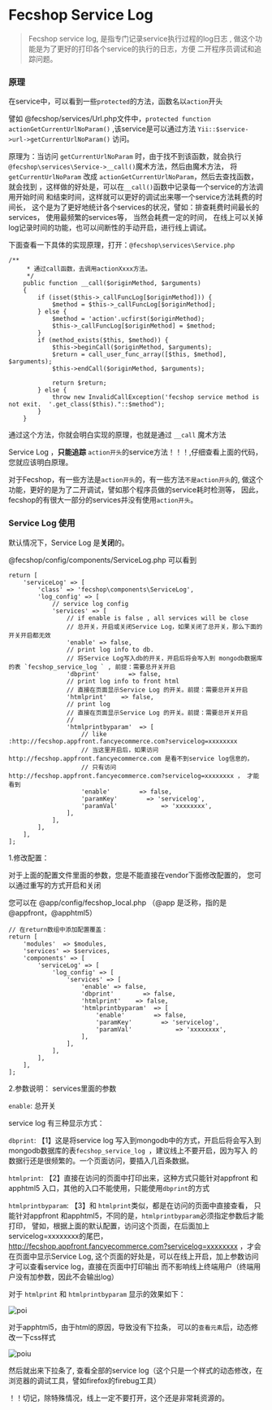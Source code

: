 Fecshop Service Log
==================


> Fecshop service log, 是指专门记录service执行过程的log日志
, 做这个功能是为了更好的打印各个service的执行的日志，方便
二开程序员调试和追踪问题。


### 原理

在service中，可以看到一些`protected`的方法，函数名以`action`开头

譬如 @fecshop/services/Url.php文件中，`protected function actionGetCurrentUrlNoParam()`
,该service是可以通过方法  `Yii::$service->url->getCurrentUrlNoParam()` 访问。

原理为：当访问 `getCurrentUrlNoParam` 时，由于找不到该函数，就会执行
`@fecshop\services\Service->__call()`魔术方法，然后由魔术方法，
将 `getCurrentUrlNoParam` 改成  `actionGetCurrentUrlNoParam`，然后去查找函数，就会找到
，这样做的好处是，可以在`__call()`函数中记录每一个service的方法调用开始时间
和结束时间，这样就可以更好的调试出来哪一个service方法耗费的时间长，
这个是为了更好地统计各个services的状况，譬如：排查耗费时间最长的services，
使用最频繁的services等，
当然会耗费一定的时间，
在线上可以关掉log记录时间的功能，也可以间断性的手动开启，进行线上调试。

下面查看一下具体的实现原理，打开：`@fecshop\services\Service.php`

```
/**
     * 通过call函数，去调用actionXxxx方法。
     */
    public function __call($originMethod, $arguments)
    {
        if (isset($this->_callFuncLog[$originMethod])) {
            $method = $this->_callFuncLog[$originMethod];
        } else {
            $method = 'action'.ucfirst($originMethod);
            $this->_callFuncLog[$originMethod] = $method;
        }
        if (method_exists($this, $method)) {
            $this->beginCall($originMethod, $arguments);
            $return = call_user_func_array([$this, $method], $arguments);
            $this->endCall($originMethod, $arguments);

            return $return;
        } else {
            throw new InvalidCallException('fecshop service method is not exit.  '.get_class($this)."::$method");
        }
    }
```

通过这个方法，你就会明白实现的原理，也就是通过 `__call` 魔术方法

Service Log ，**只能追踪** `action开头`的service方法！！！,仔细查看上面的代码，
您就应该明白原理。

对于Fecshop，有一些方法是`action开头`的，有一些方法`不是action开头`的,
做这个功能，更好的是为了二开调试，譬如那个程序员做的service耗时检测等，
因此，fecshop的有很大一部分的services并没有使用`action开头`。

### Service Log 使用

默认情况下，Service Log 是**关闭**的。

@fecshop/config/components/ServiceLog.php 可以看到

```
return [
    'serviceLog' => [
        'class' => 'fecshop\components\ServiceLog',
        'log_config' => [
            // service log config
            'services' => [
                // if enable is false , all services will be close
                // 总开关，开启或关闭Service Log，如果关闭了总开关，那么下面的开关开启都无效
                'enable' => false,
                // print log info to db.
                // 将Service Log写入db的开关，开启后将会写入到 mongodb数据库的表 `fecshop_service_log ` , 前提：需要总开关开启
                'dbprint'        => false,
                // print log info to front html
                // 直接在页面显示Service Log 的开关。前提：需要总开关开启
                'htmlprint'    => false,
                // print log
                // 直接在页面显示Service Log 的开关。前提：需要总开关开启
                // 
                'htmlprintbyparam'  => [
                    // like :http://fecshop.appfront.fancyecommerce.com?servicelog=xxxxxxxx
                    // 当这里开启后，如果访问http://fecshop.appfront.fancyecommerce.com 是看不到service log信息的，
                    // 只有访问 http://fecshop.appfront.fancyecommerce.com?servicelog=xxxxxxxx ， 才能看到
                    'enable'        => false,
                    'paramKey'        => 'servicelog',
                    'paramVal'            => 'xxxxxxxx',
                ],
            ],
        ],
    ],
];
```

1.修改配置：

对于上面的配置文件里面的参数，您是不能直接在vendor下面修改配置的，
您可以通过重写的方式开启和关闭

您可以在 @app/config/fecshop_local.php （@app 是泛称，指的是@appfront，@apphtml5）

```
// 在return数组中添加配置覆盖：
return [
    'modules'  => $modules,
    'services' => $services,
    'components' => [
        'serviceLog' => [
            'log_config' => [
                'services' => [
                    'enable' => false,
                    'dbprint'        => false,
                    'htmlprint'    => false,
                    'htmlprintbyparam'  => [
                        'enable'        => false,
                        'paramKey'        => 'servicelog',
                        'paramVal'            => 'xxxxxxxx',
                    ],
                ],
            ],
        ],
    ],
];
```
2.参数说明： services里面的参数

`enable`: 总开关

service log 有三种显示方式：

`dbprint`: 【1】这是将service log 写入到mongodb中的方式，开启后将会写入到
mongodb数据库的表`fecshop_service_log `，建议线上不要开启，因为写入
的数据行还是很频繁的。一个页面访问，要插入几百条数据。


`htmlprint`: 【2】直接在访问的页面中打印出来，这种方式只能针对appfront 和apphtml5
入口，其他的入口不能使用，只能使用`dbprint`的方式


`htmlprintbyparam`: 【3】和 `htmlprint`类似，都是在访问的页面中直接查看，
只能针对appfront 和apphtml5，不同的是，`htmlprintbyparam`必须指定参数后才能打印，
譬如，根据上面的默认配置，访问这个页面，在后面加上 servicelog=xxxxxxxx的尾巴，
http://fecshop.appfront.fancyecommerce.com?servicelog=xxxxxxxx
，才会在页面中显示Service Log,
这个页面的好处是，可以在线上开启，加上参数访问才可以查看service log，直接在页面中打印输出
而不影响线上终端用户（终端用户没有加参数，因此不会输出log）


对于 `htmlprint` 和 `htmlprintbyparam` 显示的效果如下：

![poi](images/poi.png)


对于apphtml5，由于html的原因，导致没有下拉条，
可以的`查看元素`后，动态修改一下css样式

![poiu](images/poiu.png)

然后就出来下拉条了, 查看全部的service log（这个只是一个样式的动态修改，在浏览器的调试工具，譬如firefox的firebug工具）


！！切记，除特殊情况，线上一定不要打开，这个还是非常耗资源的。














